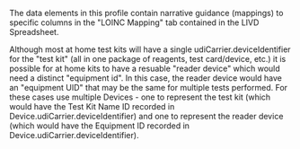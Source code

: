 The data elements in this profile contain narrative guidance (mappings) to specific columns in the "LOINC Mapping" tab contained in the LIVD Spreadsheet.

Although most at home test kits will have a single udiCarrier.deviceIdentifier for the "test kit" (all in one package of reagents, test card/device, etc.) it is possible for at home kits to have a resuable "reader device" which would need a distinct "equipment id". In this case, the reader device would have an "equipment UID" that may be the same for multiple tests performed. For these cases use multiple Devices - one to represent the test kit (which would have the Test Kit Name ID recorded in Device.udiCarrier.deviceIdentifier) and one to represent the reader device (which would have the Equipment ID recorded in Device.udiCarrier.deviceIdentifier).